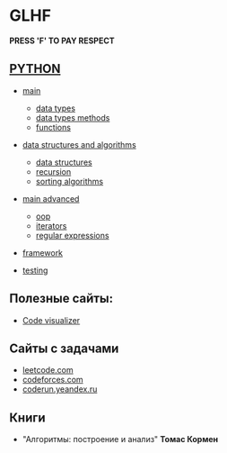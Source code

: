 # GLHF
**PRESS 'F' TO PAY RESPECT**

## [PYTHON](https://github.com/DVSAWR/GLHF/tree/main/PYTHON)
  - [main](https://github.com/DVSAWR/GLHF/tree/main/PYTHON/1_MAIN)
    - [data types](https://github.com/DVSAWR/GLHF/tree/main/PYTHON/1_MAIN/1_DATA_TYPES)
    - [data types methods](https://github.com/DVSAWR/GLHF/tree/main/PYTHON/1_MAIN/2_DATA_TYPES_METHODS)
    - [functions](https://github.com/DVSAWR/GLHF/tree/main/PYTHON/1_MAIN/3_FUNCTIONS)
  - [data structures and algorithms](https://github.com/DVSAWR/GLHF/tree/main/PYTHON/2_DATASTRUCTURES_AND_ALGORITHMS)
    - [data structures](https://github.com/DVSAWR/GLHF/tree/main/PYTHON/2_DATASTRUCTURES_AND_ALGORITHMS/1_DATA_STRUCTURES)
    - [recursion](https://github.com/DVSAWR/GLHF/tree/main/PYTHON/2_DATASTRUCTURES_AND_ALGORITHMS/2_RECURSION)
    - [sorting algorithms](https://github.com/DVSAWR/GLHF/tree/main/PYTHON/2_DATASTRUCTURES_AND_ALGORITHMS/3_SORTING_ALGORITHMS)
  - [main advanced](https://github.com/DVSAWR/GLHF/tree/main/PYTHON/3_MAIN_ADVANCED)
    - [oop](https://github.com/DVSAWR/GLHF/tree/main/PYTHON/3_MAIN_ADVANCED/1_OOP)
    - [iterators](https://github.com/DVSAWR/GLHF/tree/main/PYTHON/3_MAIN_ADVANCED/2_ITERATORS)
    - [regular expressions](https://github.com/DVSAWR/GLHF/tree/main/PYTHON/3_MAIN_ADVANCED/3_REGULAR_EXPRESSIONS)

  - [framework]()
  - [testing]()


## Полезные сайты:

- [Code visualizer](https://pythontutor.com/render.html#mode=edit)



## Сайты с задачами
- [leetcode.com](leetcode.com)
- [codeforces.com](codeforces.com)
- [coderun.yeandex.ru](coderun.yeandex.ru)


## Книги
- "Алгоритмы: построение и анализ" **Томас Кормен**
